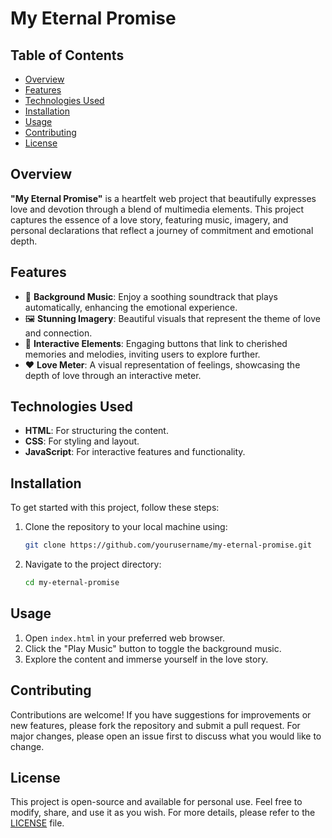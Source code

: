 # My Eternal Promise

## Table of Contents
- [Overview](#overview)
- [Features](#features)
- [Technologies Used](#technologies-used)
- [Installation](#installation)
- [Usage](#usage)
- [Contributing](#contributing)
- [License](#license)

## Overview
**"My Eternal Promise"** is a heartfelt web project that beautifully expresses love and devotion through a blend of multimedia elements. This project captures the essence of a love story, featuring music, imagery, and personal declarations that reflect a journey of commitment and emotional depth.

## Features
- 🎵 **Background Music**: Enjoy a soothing soundtrack that plays automatically, enhancing the emotional experience.
- 🖼️ **Stunning Imagery**: Beautiful visuals that represent the theme of love and connection.
- 🔗 **Interactive Elements**: Engaging buttons that link to cherished memories and melodies, inviting users to explore further.
- ❤️ **Love Meter**: A visual representation of feelings, showcasing the depth of love through an interactive meter.

## Technologies Used
- **HTML**: For structuring the content.
- **CSS**: For styling and layout.
- **JavaScript**: For interactive features and functionality.

## Installation
To get started with this project, follow these steps:
1. Clone the repository to your local machine using:
   ```bash
   git clone https://github.com/yourusername/my-eternal-promise.git
   ```
2. Navigate to the project directory:
   ```bash
   cd my-eternal-promise
   ```

## Usage
1. Open `index.html` in your preferred web browser.
2. Click the "Play Music" button to toggle the background music.
3. Explore the content and immerse yourself in the love story.

## Contributing
Contributions are welcome! If you have suggestions for improvements or new features, please fork the repository and submit a pull request. For major changes, please open an issue first to discuss what you would like to change.

## License
This project is open-source and available for personal use. Feel free to modify, share, and use it as you wish. For more details, please refer to the [LICENSE](LICENSE) file. 